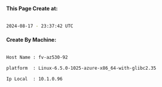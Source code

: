 
   
#### This Page Create at:

```bash

2024-08-17 - 23:37:42 UTC

```

#### Create By Machine:

```bash

Host Name : fv-az530-92

platform  : Linux-6.5.0-1025-azure-x86_64-with-glibc2.35

Ip Local  : 10.1.0.96

```

